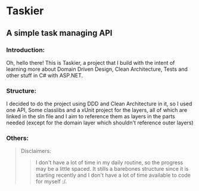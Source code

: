 # Taskier
## A simple task managing API

### Introduction:
Oh, hello there!
This is Taskier, a project that I build with the intent of learning more about Domain Driven Design, Clean Architecture, Tests and other stuff in C# with ASP.NET.

### Structure:
I decided to do the project using DDD and Clean Architecture in it, so I used one API, Some classlibs and a xUnit project for the layers, all of which are linked in the sln file and I aim to reference them as layers in the parts needed (except for the domain layer which shouldn't reference outer layers)

### Others:
> Disclaimers:
>> I don't have a lot of time in my daily routine, so the progress may be a little spaced.
>> It stills a barebones structure since it is starting recently and I don't have a lot of time available to code for myself :/.
